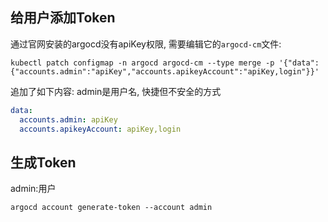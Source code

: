 ## 给用户添加Token

通过官网安装的argocd没有apiKey权限, 需要编辑它的`argocd-cm`文件:

```shell
kubectl patch configmap -n argocd argocd-cm --type merge -p '{"data":{"accounts.admin":"apiKey","accounts.apikeyAccount":"apiKey,login"}}'
```

追加了如下内容: admin是用户名, 快捷但不安全的方式

```yaml
data:
  accounts.admin: apiKey
  accounts.apikeyAccount: apiKey,login
```

## 生成Token

admin:用户

```shell
argocd account generate-token --account admin
```

